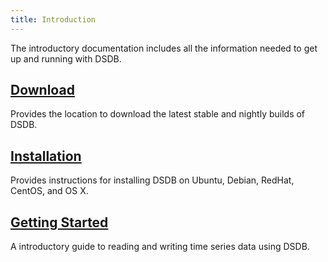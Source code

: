 ```yaml
---
title: Introduction
---
```


The introductory documentation includes all the information needed to get up and running with DSDB.

## [Download](https://dasudian.com/downloads/#dsdb)

Provides the location to download the latest stable and nightly builds of DSDB.

## [Installation](/dsdb/v1.0/introduction/installation/)

Provides instructions for installing DSDB on Ubuntu, Debian, RedHat, CentOS, and OS X.

## [Getting Started](/dsdb/v1.0/introduction/getting_started/)

A introductory guide to reading and writing time series data using DSDB.
